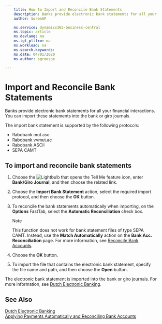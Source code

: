 ```yaml
---
    title: How to Import and Reconcile Bank Statements
    description: Banks provide electronic bank statements for all your financial interactions. You can import these statements into the bank or giro journals.
    author: SorenGP

    ms.service: dynamics365-business-central
    ms.topic: article
    ms.devlang: na
    ms.tgt_pltfrm: na
    ms.workload: na
    ms.search.keywords:
    ms.date: 04/01/2020
    ms.author: sgroespe

---
```

# Import and Reconcile Bank Statements
Banks provide electronic bank statements for all your financial interactions. You can import these statements into the bank or giro journals.  

The import bank statement is supported by the following protocols:  

- Rabobank mut.asc  
- Rabobank vvmut.ac  
- Rabobank ASCII  
- SEPA CAMT  

## To import and reconcile bank statements  

1.  Choose the ![Lightbulb that opens the Tell Me feature](../../media/ui-search/search_small.png "Tell me what you want to do") icon, enter **Bank/Giro Journal**, and then choose the related link.  
2.  Choose the **Import Bank Statement** action, select the required import protocol, and then choose the **OK** button.  
3.  To reconcile the bank statements automatically when importing, on the **Options** FastTab, select the **Automatic Reconciliation** check box.  

    > [!NOTE]  
    >  This function does not work for bank statement files of type SEPA CAMT. Instead, use the **Match Automatically** action on the **Bank Acc. Reconciliation** page. For more information, see [Reconcile Bank Accounts](../../bank-how-reconcile-bank-accounts-separately.md).  

4.  Choose the **OK** button.  
5.  To import the file that contains the electronic bank statement, specify the file name and path, and then choose the **Open** button.  

The electronic bank statement is imported into the bank or giro journals. For more information, see [Dutch Electronic Banking](dutch-electronic-banking.md).  

## See Also  
[Dutch Electronic Banking](dutch-electronic-banking.md)   
[Applying Payments Automatically and Reconciling Bank Accounts](../../receivables-apply-payments-auto-reconcile-bank-accounts.md)
